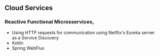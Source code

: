 ## Cloud Services

### Reactive Functional Microsservices, 
* Using HTTP requests for communication using Netflix's Eureka server as a Service Discovery
* Kotlin
* Spring WebFlux
